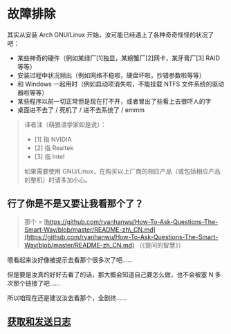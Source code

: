 # 故障排除

其实从安装 Arch GNU/Linux 开始，汝可能已经遇上了各种奇奇怪怪的状况了吧：

* 某些神奇的硬件（例如某绿厂\[1\]独显，某螃蟹厂\[2\]网卡，某牙膏厂\[3\] RAID 等等）
* 安装过程中状况频出（例如网络不稳啦，硬盘坏啦，抄错参数啦等等）
* 和 Windows 一起用时（例如启动项消失啦，不能挂载 NTFS 文件系统的驱动器啦等等）
* 某些程序以前一切正常但是现在打不开，或者冒出了些看上去很吓人的字
* 桌面进不去了 / 死机了 / 进不去系统了 / emmm

> 译者注（萌狼语学家如是说）：
>
> * \[1\] 指 NVIDIA
> * \[2\] 指 Realtek
> * \[3\] 指 Intel
>
> 如果需要使用 GNU/Linux，在购买以上厂商的相应产品（或包括相应产品的整机）时请多加小心。

## 行了你是不是又要让我看那个了？

> 那个 = [https://github.com/ryanhanwu/How-To-Ask-Questions-The-Smart-Way/blob/master/README-zh\_CN.md](https://github.com/ryanhanwu/How-To-Ask-Questions-The-Smart-Way/blob/master/README-zh_CN.md) （《提问的智慧》）

嗯看起来汝好像被提示去看那个很多次了吧……

但是要是汝真的好好去看了的话，那大概会知道自己要怎么做，也不会被塞 N 多次那个链接了吧……

所以咱现在还是建议汝去看那个，全剧终……

## [获取和发送日志](accuiring_and_sending_logs.md)
